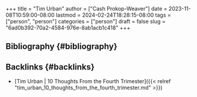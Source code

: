 +++
title = "Tim Urban"
author = ["Cash Prokop-Weaver"]
date = 2023-11-08T10:59:00-08:00
lastmod = 2024-02-24T18:28:15-08:00
tags = ["person", "person"]
categories = ["person"]
draft = false
slug = "6ad0b392-70a2-4584-976e-8ab1acb1c418"
+++

## Bibliography {#bibliography}

<style>.csl-entry{text-indent: -1.5em; margin-left: 1.5em;}</style><div class="csl-bib-body">
</div>


## Backlinks {#backlinks}

-   [Tim Urban | 10 Thoughts From the Fourth Trimester]({{< relref "tim_urban_10_thoughts_from_the_fourth_trimester.md" >}})
